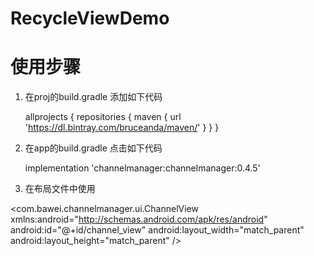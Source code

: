 # RecycleViewDemo

# 使用步骤
1. 在proj的build.gradle 添加如下代码

    allprojects {
        repositories {
            maven { url 'https://dl.bintray.com/bruceanda/maven/' }
        }
    }

2. 在app的build.gradle 点击如下代码

    implementation 'channelmanager:channelmanager:0.4.5'

3. 在布局文件中使用


<com.bawei.channelmanager.ui.ChannelView xmlns:android="http://schemas.android.com/apk/res/android"
    android:id="@+id/channel_view"
    android:layout_width="match_parent"
    android:layout_height="match_parent" />
